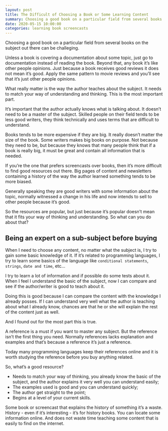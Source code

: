 ```yaml
---
layout: post
title: The Difficult of Choosing a Book or Some Learning Content
summary: Choosing a good book on a particular field from several books on the subject out there can be challeging.
date: 2020-05-15 10:00:00
categories: learning book screencasts
---
```


Choosing a good book on a particular field from several books on the subject out there can be challeging.

Unless a book is covering a documentation about some topic, just go to documentation instead of reading the book. Beyond that, any book it’s like other people opinions. Just because a book receives good reviews it does not mean it’s good. Apply the same pattern to movie reviews and you’ll see that it’s just other people opinions.

What really matter is the way the author teaches about the subject. It needs to match your way of understanding and thinking. This is the most important part.

It’s important that the author actually knows what is talking about. It doesn’t need to be a master of the subject. Skilled people on their field tends to be less good writers, they think technically and uses terms that are difficult to understand.

Books tends to be more expensive if they are big. It really doesn’t matter the size of the book. Some writers makes big books on purpose. Not because they need to be, but because they knows that many people think that if a book is really big, it must be great and contain all information that is needed.

If you’re the one that prefers screencasts over books, then it’s more difficult to find good resources out there. Big pages of content and newsletters containing a history of the way the author learned something tends to be more biased.

Generally speaking they are good writers with some information about the topic, normally witnessed a change in his life and now intends to sell to other people because it’s good.

So the resources are popular, but just because it’s popular doesn’t mean that it fits your way of thinking and understanding. So what can you do about that?

## Being an expert on a sub-subject before buying

When I need to choose any content, no matter what the subject is, I try to gain some basic knowledge of it. If it’s related to programming languages, I try to learn some basics of the language like `conditional statements`, `strings`, `date and time`, etc…

I try to learn a lot of information and if possible do some tests about it. When I feel I understand the basic of the subject, now I can compare and see if the author/writer is good to teach about it.

Doing this is good because I can compare the content with the knowledge I already posses. If I can understand very well what the author is teaching about what I already know, chances are that he or she will explain the rest of the content just as well.

And I found out for the most part this is true.

A reference is a must if you want to master any subject. But the reference isn’t the first thing you need. Normally references lacks explanation and examples and that’s because a reference it’s just a reference.

Today many programming languages keep their references online and it is worth studying the reference before you buy anything related.

So, what’s a good resource?

- Needs to match your way of thinking, you already know the basic of the subject, and the author explains it very well you can understand easily;
- The examples used is good and you can understand quickly;
- The author get straight to the point;
- Begins at a level of your current skills.

Some book or screencast that explains the history of something it’s a waste. History - even if it’s interesting - it’s for history books. You can locate some information online. And does not waste time teaching some content that is easily to find on the internet.
